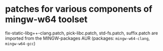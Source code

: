 # patches for various components of mingw-w64 toolset

fix-static-libg++-clang.patch, pick-libc.patch, std-fs.patch, suffix.patch are imported from
the MINGW-packages AUR (packages: `mingw-w64-clang`, `mingw-w64-gcc`)

